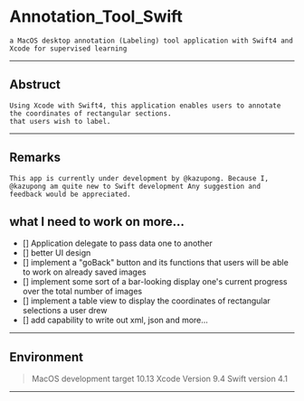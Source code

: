 # Annotation_Tool_Swift
    a MacOS desktop annotation (Labeling) tool application with Swift4 and Xcode for supervised learning 
----------

## Abstruct

    Using Xcode with Swift4, this application enables users to annotate the coordinates of rectangular sections.
    that users wish to label. 
----------

## Remarks
    This app is currently under development by @kazupong. Because I, @kazupong am quite new to Swift development Any suggestion and feedback would be appreciated.

## what I need to work on more... 

- []   Application delegate to pass data one to another
- []   better UI design 
- []   implement a "goBack" button and its functions that users will be able to work on already saved images
- []   implement some sort of a bar-looking display one's current progress over the total number of images
- []   implement a table view to display the coordinates of rectangular selections a user drew
- []   add capability to write out xml, json and more...

-----

## Environment

> MacOS development target 10.13
> Xcode Version 9.4 
> Swift version 4.1
--------
 
